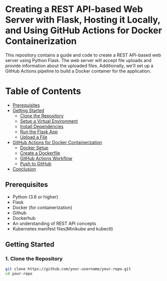 # Creating a REST API-based Web Server with Flask, Hosting it Locally, and Using GitHub Actions for Docker Containerization

This repository contains a guide and code to create a REST API-based web server using Python Flask. The web server will accept file uploads and provide information about the uploaded files. Additionally, we'll set up a GitHub Actions pipeline to build a Docker container for the application.

# Table of Contents

- [Prerequisites](#prerequisites)
- [Getting Started](#getting-started)
  - [Clone the Repository](#1-clone-the-repository)
  - [Setup a Virtual Environment](#2-setup-a-virtual-environment)
  - [Install Dependencies](#3-install-dependencies)
  - [Run the Flask App](#4-run-the-flask-app)
  - [Upload a File](#5-upload-a-file)
- [GitHub Actions for Docker Containerization](#github-actions-for-docker-containerization)
  - [Docker Setup](#1-docker-setup)
  - [Create a Dockerfile](#2-create-a-dockerfile)
  - [GitHub Actions Workflow](#3-github-actions-workflow)
  - [Push to GitHub](#4-push-to-github)
- [Conclusion](#conclusion)

## Prerequisites

- Python (3.6 or higher)
- Flask
- Docker (for containerization)
- Github
- Dockerhub
- An understanding of REST API concepts
- Kubernetes manifest files(Minikube and kubectl)

## Getting Started

### 1. Clone the Repository

```bash
git clone https://github.com/your-username/your-repo.git
cd your-repo
